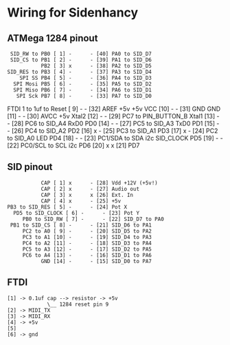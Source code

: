 # Wiring for Sidenhancy

## ATMega 1284 pinout

	 SID_RW to PB0 [ 1] -      - [40] PA0 to SID_D7
	 SID_CS to PB1 [ 2] -      - [39] PA1 to SID_D6
	           PB2 [ 3] x      - [38] PA2 to SID_D5
	SID_RES to PB3 [ 4] -      - [37] PA3 to SID_D4
	    SPI SS PB4 [ 5] -      - [36] PA4 to SID_D3
	  SPI Mosi PB5 [ 6] -      - [35] PA5 to SID_D2
	  SPI Miso PB6 [ 7] -      - [34] PA6 to SID_D1
	   SPI Sck PB7 [ 8] -      - [33] PA7 to SID_D0
FTDI 1 to 1uf to Reset [ 9] -      - [32] AREF +5v
	 +5v VCC       [10] -      - [31] GND
	 GND           [11] -      - [30] AVCC +5v
	 Xtal2         [12] -      - [29] PC7 to PIN_BUTTON_B
	 Xtal1         [13] -      - [28] PC6 to SID_A4
	 RxD0      PD0 [14] -      - [27] PC5 to SID_A3
	 TxD0      PD1 [15] -      - [26] PC4 to SID_A2
	           PD2 [16] x      - [25] PC3 to SID_A1
	           PD3 [17] x      - [24] PC2 to SID_A0
	 LED       PD4 [18] -      - [23] PC1/SDA to SDA i2c
	 SID_CLOCK PD5 [19] -      - [22] PC0/SCL to SCL i2c
	           PD6 [20] x      x [21] PD7


## SID pinout

           	   CAP [ 1] x      - [28] Vdd +12V (+5v!)
	           CAP [ 2] x      - [27] Audio out
	           CAP [ 3] x      x [26] Ext. In
	           CAP [ 4] x      - [25] +5v
	PB3 to SID_RES [ 5] -      - [24] Pot X
      PD5 to SID_CLOCK [ 6] -      - [23] Pot Y
         PB0 to SID_RW [ 7] -      - [22] SID_D7 to PA0
	 PB1 to SID_CS [ 8] -      - [21] SID_D6 to PA1
	     PC2 to A0 [ 9] -      - [20] SID_D5 to PA2
	     PC3 to A1 [10] -      - [19] SID_D4 to PA3
	     PC4 to A2 [11] -      - [18] SID_D3 to PA4
	     PC5 to A3 [12] -      - [17] SID_D2 to PA5
	     PC6 to A4 [13] -      - [16] SID_D1 to PA6
	           GND [14] -      - [15] SID_D0 to PA7

## FTDI

	[1] -> 0.1uf cap --> resistor -> +5v
		         \__ 1284 reset pin 9
	[2] -> MIDI_TX
	[3] -> MIDI_RX
	[4] -> +5v
	[5]
	[6] -> gnd
